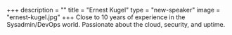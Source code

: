 +++
description = ""
title = "Ernest Kugel"
type = "new-speaker"
image = "ernest-kugel.jpg"
+++
Close to 10 years of experience in the Sysadmin/DevOps world. Passionate about the cloud, security, and uptime.
